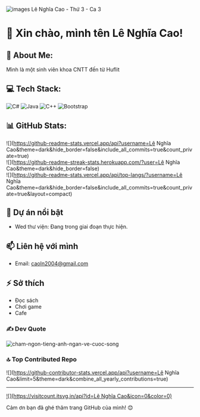 ![images](https://github.com/user-attachments/assets/b5d9ef67-8843-4632-b093-0c952b66bdf6)
Lê Nghĩa Cao - Thứ 3 - Ca 3
# 👋 Xin chào, mình tên Lê Nghĩa Cao!

## 💫 About Me:
Mình là một sinh viên khoa CNTT đến từ Huflit

## 💻 Tech Stack:
![C#](https://img.shields.io/badge/c%23-%23239120.svg?style=for-the-badge&logo=csharp&logoColor=white) ![Java](https://img.shields.io/badge/java-%23ED8B00.svg?style=for-the-badge&logo=openjdk&logoColor=white) ![C++](https://img.shields.io/badge/c++-%2300599C.svg?style=for-the-badge&logo=c%2B%2B&logoColor=white) ![Bootstrap](https://img.shields.io/badge/bootstrap-%238511FA.svg?style=for-the-badge&logo=bootstrap&logoColor=white)

## 📊 GitHub Stats:
![](https://github-readme-stats.vercel.app/api?username=Lê Nghĩa Cao&theme=dark&hide_border=false&include_all_commits=true&count_private=true)<br/>
![](https://github-readme-streak-stats.herokuapp.com/?user=Lê Nghĩa Cao&theme=dark&hide_border=false)<br/>
![](https://github-readme-stats.vercel.app/api/top-langs/?username=Lê Nghĩa Cao&theme=dark&hide_border=false&include_all_commits=true&count_private=true&layout=compact)

## 📂 Dự án nổi bật
- Wed thư viện: Đang trong giai đoạn thực hiện.

## 📫 Liên hệ với mình
- Email: caoln2004@gmail.com

## ⚡ Sở thích
- Đọc sách
- Chơi game
- Cafe
### ✍️ Dev Quote
![cham-ngon-tieng-anh-ngan-ve-cuoc-song](https://github.com/user-attachments/assets/d87d1753-4797-46ef-90ed-164f7d5e6425)

### 🔝 Top Contributed Repo
![](https://github-contributor-stats.vercel.app/api?username=Lê Nghĩa Cao&limit=5&theme=dark&combine_all_yearly_contributions=true)

---
[![](https://visitcount.itsvg.in/api?id=Lê Nghĩa Cao&icon=0&color=0)](https://visitcount.itsvg.in)

<!-- Proudly created with GPRM ( https://gprm.itsvg.in ) -->

Cảm ơn bạn đã ghé thăm trang GitHub của mình! 😊

